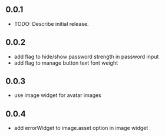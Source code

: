 ## 0.0.1

* TODO: Describe initial release.

## 0.0.2

* add flag to hide/show password strength in password input
* add flag to manage button text font weight

## 0.0.3

* use image widget for avatar images

## 0.0.4

* add errorWidget to image.asset option in image widget
